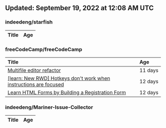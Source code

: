 ## Updated: September 19, 2022 at 12:08 AM UTC


### indeedeng/starfish
|**Title**|**Age**|
|:----|:----|


### freeCodeCamp/freeCodeCamp
|**Title**|**Age**|
|:----|:----|
|[Multifile editor refactor](https://github.com/freeCodeCamp/freeCodeCamp/issues/47467)|11&nbsp;days|
|[[learn: New RWD] Hotkeys don't work when instructions are focused ](https://github.com/freeCodeCamp/freeCodeCamp/issues/47457)|12&nbsp;days|
|[Learn HTML Forms by Building a Registration Form](https://github.com/freeCodeCamp/freeCodeCamp/issues/47456)|12&nbsp;days|


### indeedeng/Mariner-Issue-Collector
|**Title**|**Age**|
|:----|:----|